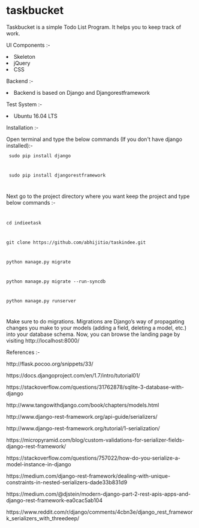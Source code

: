 # taskbucket

Taskbucket is a simple Todo List Program. It helps you to keep track of work. 

<p> UI Components :- </p>
<p><li>Skeleton</li>
<li>jQuery</li>
<li>CSS</li></p>

<p>Backend :- </p>
<p><li>Backend is based on Django and Djangorestframework</li></p>


<p>Test System :-</p>
<p><li> Ubuntu 16.04 LTS </li></p>


<p> Installation :- </p>
Open terminal and type the below commands (If you don't have django installed):- 

<code>
<p> sudo pip install django </p>
<p> sudo pip install djangorestframework </p>
</code>

<p> Next go to the project directory where you want keep the project and type below commands :- </P>

<code>
<p>cd indieetask</p>
<p>git clone https://github.com/abhijitio/taskindee.git </p>
<p>python manage.py migrate</p>
<p>python manage.py migrate --run-syncdb</p>
<p>python manage.py runserver</p>
</code>

Make sure to do migrations. Migrations are Django’s way of propagating changes you make to your models (adding a field, deleting a model, etc.) into your database schema. Now, you can browse the landing page by visiting http://localhost:8000/

<p>References :- </p>
<p>http://flask.pocoo.org/snippets/33/</p>
<p>https://docs.djangoproject.com/en/1.7/intro/tutorial01/</p>
<p>https://stackoverflow.com/questions/31762878/sqlite-3-database-with-django</p>
<p>http://www.tangowithdjango.com/book/chapters/models.html</p>
<p>http://www.django-rest-framework.org/api-guide/serializers/</p>
<p>http://www.django-rest-framework.org/tutorial/1-serialization/</p>
<p>https://micropyramid.com/blog/custom-validations-for-serializer-fields-django-rest-framework/</p>
<p>https://stackoverflow.com/questions/757022/how-do-you-serialize-a-model-instance-in-django</p>
<p>https://medium.com/django-rest-framework/dealing-with-unique-constraints-in-nested-serializers-dade33b831d9</p>
<p>https://medium.com/@djstein/modern-django-part-2-rest-apis-apps-and-django-rest-framework-ea0cac5ab104</p>
<p>https://www.reddit.com/r/django/comments/4cbn3e/django_rest_framework_serializers_with_threedeep/</p>
